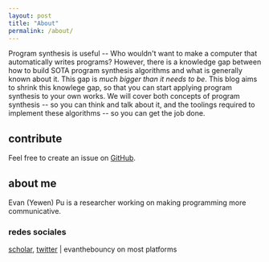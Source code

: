 ```yaml
---
layout: post
title: "About"
permalink: /about/
---
```


Program synthesis is useful -- Who wouldn't want to make a computer that automatically writes programs? However, there is a knowledge gap between how to build SOTA program synthesis algorithms and what is generally known about it. This gap is _much bigger than it needs to be_. This blog aims to shrink this knowlege gap, so that you can start applying program synthesis to your own works. We will cover both concepts of program synthesis -- so you can think and talk about it, and the toolings required to implement these algorithms -- so you can get the job done.

## contribute
Feel free to create an issue on [GitHub](https://github.com/evanthebouncy/program-synthesis-primer).

## about me
Evan (Yewen) Pu is a researcher working on making programming more communicative.

### redes sociales 
[scholar](https://scholar.google.com/citations?user=LJnNKXMAAAAJ&hl=en), [twitter](https://mobile.twitter.com/evanthebouncy) | evanthebouncy on most platforms